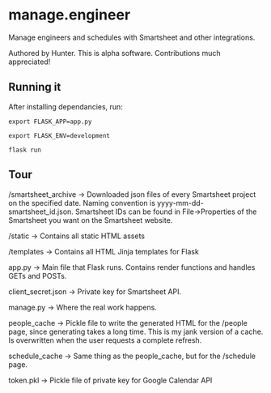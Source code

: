 # manage.engineer
Manage engineers and schedules with Smartsheet and other integrations.

Authored by Hunter. This is alpha software. Contributions much appreciated!

## Running it
After installing dependancies, run:

```export FLASK_APP=app.py```

```export FLASK_ENV=development```

```flask run```

## Tour
/smartsheet_archive -> Downloaded json files of every Smartsheet project on the specified date. Naming convention is yyyy-mm-dd-smartsheet_id.json. Smartsheet IDs can be found in File->Properties of the Smartsheet you want on the Smartsheet website.

/static -> Contains all static HTML assets 

/templates -> Contains all HTML Jinja templates for Flask

app.py -> Main file that Flask runs. Contains render functions and handles GETs and POSTs.

client_secret.json -> Private key for Smartsheet API. 

manage.py -> Where the real work happens.

people_cache -> Pickle file to write the generated HTML for the /people page, since generating takes a long time. This is my jank version of a cache. Is overwritten when the user requests a complete refresh.

schedule_cache -> Same thing as the people_cache, but for the /schedule page.

token.pkl -> Pickle file of private key for Google Calendar API
